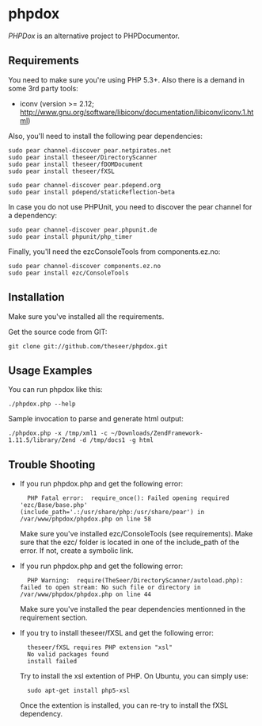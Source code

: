 ﻿phpdox
======

*PHPDox* is an alternative project to PHPDocumentor.


Requirements
------------

You need to make sure you're using PHP 5.3+.
Also there is a demand in some 3rd party tools:

* iconv (version >= 2.12; http://www.gnu.org/software/libiconv/documentation/libiconv/iconv.1.html)

Also, you'll need to install the following pear dependencies:

    sudo pear channel-discover pear.netpirates.net
    sudo pear install theseer/DirectoryScanner
    sudo pear install theseer/fDOMDocument
    sudo pear install theseer/fXSL

    sudo pear channel-discover pear.pdepend.org
    sudo pear install pdepend/staticReflection-beta

In case you do not use PHPUnit, you need to discover the pear channel for a dependency:

    sudo pear channel-discover pear.phpunit.de
    sudo pear install phpunit/php_timer

Finally, you'll need the ezcConsoleTools from components.ez.no:

    sudo pear channel-discover components.ez.no
    sudo pear install ezc/ConsoleTools 


Installation
------------

Make sure you've installed all the requirements.

Get the source code from GIT:

    git clone git://github.com/theseer/phpdox.git


Usage Examples
--------------

You can run phpdox like this:

    ./phpdox.php --help
    
Sample invocation to parse and generate html output:

    ./phpdox.php -x /tmp/xml1 -c ~/Downloads/ZendFramework-1.11.5/library/Zend -d /tmp/docs1 -g html


Trouble Shooting
----------------

* If you run phpdox.php and get the following error:

        PHP Fatal error:  require_once(): Failed opening required 'ezc/Base/base.php' (include_path='.:/usr/share/php:/usr/share/pear') in /var/www/phpdox/phpdox.php on line 58

    Make sure you've installed ezc/ConsoleTools (see requirements).
    Make sure that the ezc/ folder is located in one of the include_path of the error. If not, create a symbolic link.

* If you run phpdox.php and get the following error:

        PHP Warning:  require(TheSeer/DirectoryScanner/autoload.php): failed to open stream: No such file or directory in /var/www/phpdox/phpdox.php on line 44
    
    Make sure you've installed the pear dependencies mentionned in the requirement section.

* If you try to install theseer/fXSL and get the following error:

        theseer/fXSL requires PHP extension "xsl"
        No valid packages found
        install failed
    
    Try to install the xsl extention of PHP. On Ubuntu, you can simply use:

        sudo apt-get install php5-xsl

    Once the extention is installed, you can re-try to install the fXSL dependency.

